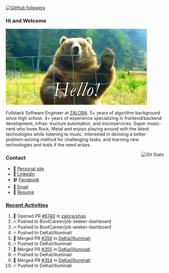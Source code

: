 [![GitHub followers](https://img.shields.io/github/followers/DeKal?label=Follow%20at%20GitHub&style=for-the-badge)](https://github.com/DeKal)

### Hi and Welcome 
<img src="https://github.com/DeKal/DeKal/blob/master/images/bear_hi.gif?raw=true" width="450px">

Fullstack Software Engineer at [ZALORA](https://github.com/zalora/). 5+ years of algorithm background since high school. 4+ years of experience specializing in frontend/backend development, infras‐ tructure automation, and microservices. Super music‐nerd who loves Rock, Metal and enjoys playing around with the latest technologies while listening to music. Interested in devising a better problem‐solving method for challenging tasks, and learning new technologies and tools if the need arises.


<a href="https://phatho-folio.now.sh/"><img alt="Git Stats" src="https://github-readme-stats.vercel.app/api?username=DeKal&show_icons=true&theme=merko&count_private=true" align="right" height="190" /></a>


### Contact

- 💬 [Personal site](https://phatho-folio.now.sh/)
- 🔗 [Linkedin](https://www.linkedin.com/in/phat-ho/)
- 📹 [Facebook](https://www.facebook.com/dekal.dev)
- 📧 <a href="mailto:hohuuphat22@gmail.com">Email</a>
- 📄 <a id="raw-url" href="https://raw.githubusercontent.com/DeKal/DeKal/master/cv/dekal.pdf">Resume</a>


### [Recent Activities](https://github.com/DeKal/github-activity-readme)
<!--START_SECTION:activity-->
1. 💪 Opened PR [#6740](https://github.com/zalora/shop/pull/6740) in [zalora/shop](https://github.com/zalora/shop)
2. 🔥 Pushed to BootCareer/job-seeker-dashboard
3. 🔥 Pushed to BootCareer/job-seeker-dashboard
4. 🔥 Pushed to DeKal/illuminati
5. 🎉 Merged PR [#356](https://github.com/DeKal/illuminati/pull/356) in [DeKal/illuminati](https://github.com/DeKal/illuminati)
6. 🔥 Pushed to DeKal/illuminati
7. 🎉 Merged PR [#355](https://github.com/DeKal/illuminati/pull/355) in [DeKal/illuminati](https://github.com/DeKal/illuminati)
8. 🔥 Pushed to DeKal/illuminati
9. 🎉 Merged PR [#354](https://github.com/DeKal/illuminati/pull/354) in [DeKal/illuminati](https://github.com/DeKal/illuminati)
10. 🔥 Pushed to DeKal/illuminati
<!--END_SECTION:activity-->